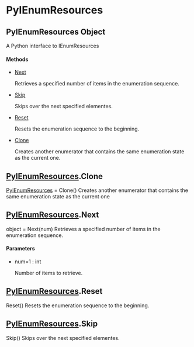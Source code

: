 # PyIEnumResources


## PyIEnumResources Object

A Python interface to IEnumResources

#### Methods

  - [Next](PyIEnumResources.md#pyienumresourcesnext)

    Retrieves a specified number of items in the enumeration sequence\.&nbsp;

  - [Skip](PyIEnumResources.md#pyienumresourcesskip)

    Skips over the next specified elementes\.&nbsp;

  - [Reset](PyIEnumResources.md#pyienumresourcesreset)

    Resets the enumeration sequence to the beginning\.&nbsp;

  - [Clone](PyIEnumResources.md#pyienumresourcesclone)

    Creates another enumerator that contains the same enumeration state as the current one\.&nbsp;


## [PyIEnumResources](PyIEnumResources.md#pyienumresources)\.Clone

[PyIEnumResources](PyIEnumResources.md#pyienumresources) = Clone\(\)
Creates another enumerator that contains the same enumeration state as the current one


## [PyIEnumResources](PyIEnumResources.md#pyienumresources)\.Next

object = Next\(num\)
Retrieves a specified number of items in the enumeration sequence\.

#### Parameters

  - num=1 : int

    Number of items to retrieve\.


## [PyIEnumResources](PyIEnumResources.md#pyienumresources)\.Reset

Reset\(\)
Resets the enumeration sequence to the beginning\.


## [PyIEnumResources](PyIEnumResources.md#pyienumresources)\.Skip

Skip\(\)
Skips over the next specified elementes\.